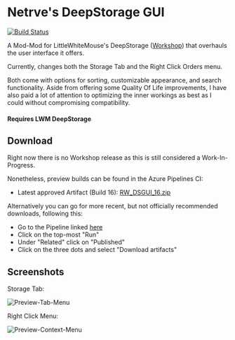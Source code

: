 # Netrve's DeepStorage GUI

[![Build Status](https://dev.azure.com/Dakraid/RW_DSGUI/_apis/build/status/Dakraid.RW_DSGUI?branchName=master)](https://dev.azure.com/Dakraid/RW_DSGUI/_build/latest?definitionId=1&branchName=master)

A Mod-Mod for LittleWhiteMouse's DeepStorage ([Workshop](https://steamcommunity.com/sharedfiles/filedetails/?id=1617282896)) that overhauls the user interface it offers.

Currently, changes both the Storage Tab and the Right Click Orders menu.

Both come with options for sorting, customizable appearance, and search functionality. Aside from offering some Quality Of Life improvements, I have also paid a lot of attention to optimizing the inner workings as best as I could without compromising compatibility.

#### Requires LWM DeepStorage

## Download
Right now there is no Workshop release as this is still considered a Work-In-Progress.

Nonetheless, preview builds can be found in the Azure Pipelines CI: 
- Latest approved Artifact (Build 16): [RW_DSGUI_16.zip](https://artprodsu6weu.artifacts.visualstudio.com/A74e9910f-ff09-41ef-bb3f-e4fe51cc9489/e10138ab-f792-475a-8402-7a889c61e71c/_apis/artifact/cGlwZWxpbmVhcnRpZmFjdDovL0Rha3JhaWQvcHJvamVjdElkL2UxMDEzOGFiLWY3OTItNDc1YS04NDAyLTdhODg5YzYxZTcxYy9idWlsZElkLzE2L2FydGlmYWN0TmFtZS9SV19EU0dVSV8xNg2/content?format=zip)

Alternatively you can go for more recent, but not officially recommended downloads, following this:
- Go to the Pipeline linked [here](https://dev.azure.com/Dakraid/RW_DSGUI/_build?definitionId=1)
- Click on the top-most "Run"
- Under "Related" click on "Published"
- Click on the three dots and select "Download artifacts"

## Screenshots
Storage Tab:

![Preview-Tab-Menu](https://i.imgur.com/jubZy5r.png)

Right Click Menu:

![Preview-Context-Menu](https://i.imgur.com/zUHDsBM.png)